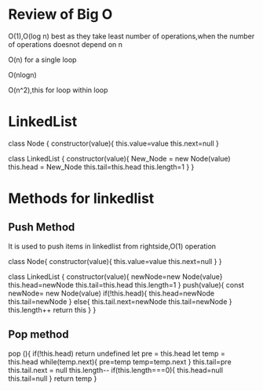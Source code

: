 # Review of Big O

O(1),O(log n) best as they take least number of operations,when the number of operations doesnot depend on n

O(n) for a single loop

O(nlogn)

O(n^2),this for loop within loop


# LinkedList

class Node {
  constructor(value){
    this.value=value
    this.next=null
}

class LinkedList {
  constructor(value){
    New_Node = new Node(value)
    this.head = New_Node
    this.tail=this.head
    this.length=1
  }
 }
 
 # Methods for linkedlist
 
 ## Push Method
 It is used to push items in linkedlist from rightside,O(1) operation
 
 class Node{
  constructor(value){
    this.value=value
    this.next=null
    }
   }
  
 class LinkedList {
  constructor(value){
    newNode=new Node(value}
    this.head=newNode
    this.tail=this.head
    this.length=1
    }
   push(value){
    const newNode= new Node(value)
    if(!this.head){
      this.head=newNode
      this.tail=newNode
      }
     else{
      this.tail.next=newNode
      this.tail=newNode
      }
      this.length++
      return this 
      }
      }
    
## Pop method
 pop (){
  if(!this.head) return undefined
  let pre = this.head
  let temp = this.head
  while(temp.next){
    pre=temp
    temp=temp.next
    }
   this.tail=pre
   this.tail.next = null
   this.length--
   if(this.length===0){
    this.head=null
    this.tail=null
    }
    return temp
    }
